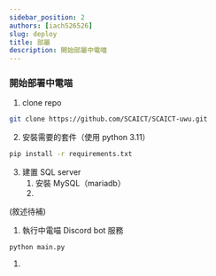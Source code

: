 ```yaml
---
sidebar_position: 2
authors: [iach526526]
slug: deploy
title: 部屬
description: 開始部屬中電喵
---
```


### 開始部署中電喵

1. clone repo

```bash
git clone https://github.com/SCAICT/SCAICT-uwu.git
```
2. 安裝需要的套件（使用 python 3.11）
```bash
pip install -r requirements.txt
```
3. 建置 SQL server
   1. 安裝 MySQL（mariadb）
   2. 
(敘述待補)
1. 執行中電喵 Discord bot 服務
```
python main.py
```
1. 